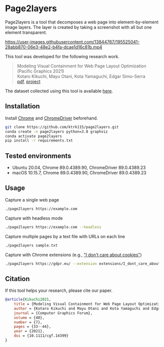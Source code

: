 # Page2layers
Page2layers is a tool that decomposes a web page into element-by-element image layers.
The layer is created by taking a screenshot with all but one element transparent.

https://user-images.githubusercontent.com/13844767/195525041-28abb870-06e3-48e2-b4fa-dcae1d16c81b.mp4

This tool was developed for the following research work.
> Modeling Visual Containment for Web Page Layout Optimization (Pacific Graphics 2021)  
Kotaro Kikuchi, Mayu Otani, Kota Yamaguchi, Edgar Simo-Serra  
[pdf](https://ktrk115.github.io/web_layout/assets/pg21_web.pdf), [project](https://ktrk115.github.io/web_layout/)

The dataset collected using this tool is available [here](https://github.com/ktrk115/web_layout).

## Installation

Install [Chrome](https://www.google.com/chrome/browser/desktop/index.html) and [ChromeDriver](https://chromedriver.chromium.org/downloads) beforehand.

```bash
git clone https://github.com/ktrk115/page2layers.git
conda create -n page2layers python=3.8 graphviz
conda activate page2layers
pip install -r requirements.txt
```


## Tested environments
- Ubuntu 20.04, Chrome 89.0.4389.90, ChromeDriver 89.0.4389.23
- macOS 10.15.7, Chrome 89.0.4389.90, ChromeDriver 89.0.4389.23


## Usage

Capture a single web page
```bash
./page2layers https://example.com
```

Capture with headless mode
```bash
./page2layers https://example.com --headless
```

Capture multiple pages by a text file with URLs on each line
```bash
./page2layers sample.txt
```

Capture with Chrome extensions (e.g., ["I don't care about cookies"](https://www.i-dont-care-about-cookies.eu/))
```bash
./page2layers https://gdpr.eu/ --extension extensions/I_dont_care_about_cookies_3.2.9.crx
```

## Citation

If this tool helps your research, please cite our paper.

```bibtex
@article{Kikuchi2021,
    title = {Modeling Visual Containment for Web Page Layout Optimization},
    author = {Kotaro Kikuchi and Mayu Otani and Kota Yamaguchi and Edgar Simo-Serra},
    journal = {Computer Graphics Forum},
    volume = {40},
    number = {7},
    pages = {33--44},
    year = {2021},
    doi = {10.1111/cgf.14399}
}
```
